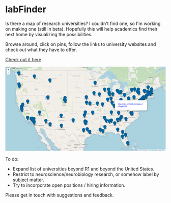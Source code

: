 # labFinder
 
Is there a map of research universities? I couldn't find one, so I'm working on making one (still in beta). Hopefully this will help academics find their next home by visualizing the possibilities.

Browse around, click on pins, follow the links to university websites and check out what they have to offer.

<a href="http://brkanter.com/USA_R1_map.html" target="_blank">Check out it here</a>

![Image](https://github.com/brkanter/labFinder/blob/master/screenshot.PNG)

To do:
  * Expand list of universities beyond R1 and beyond the United States.
  * Restrict to neuroscience/neurobiology research, or somehow label by subject matter.
  * Try to incorporate open positions / hiring information.

Please get in touch with suggestions and feedback.